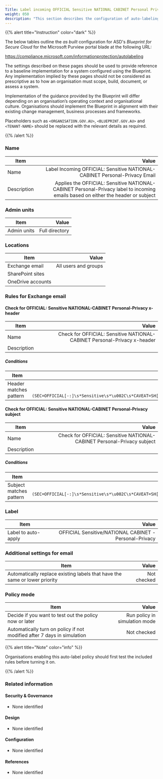 ```yaml
---
Title: Label incoming OFFICIAL Sensitive NATIONAL CABINET Personal Privacy email
weight: 050
description: "This section describes the configuration of auto-labeling within Microsoft Purview associated with systems built according to guidance in ASD's Blueprint for Secure Cloud."
---
```


{{% alert title="Instruction" color="dark" %}}
 
The below tables outline the *as built* configuration for ASD's *Blueprint for Secure Cloud* for the Microsoft Purview portal blade at the following URL: 
 
https://compliance.microsoft.com/informationprotection/autolabeling
 
The settings described on these pages should be used to provide reference to a baseline implementation for a system configured using the Blueprint. Any implementation implied by these pages should not be considered as prescriptive as to how an organisation must scope, build, document, or assess a system.

Implementation of the guidance provided by the Blueprint will differ depending on an organisation’s operating context and organisational culture. Organisations should implement the Blueprint in alignment with their existing change management, business processes and frameworks.

Placeholders such as `<ORGANISATION.GOV.AU>`, `<BLUEPRINT.GOV.AU>` and `<TENANT-NAME>` should be replaced with the relevant details as required.
 
{{% /alert %}}

### Name

| Item        |                                                                                                                            Value |
| ----------- | -------------------------------------------------------------------------------------------------------------------------------: |
| Name        |                                                       Label Incoming OFFICIAL: Sensitive NATIONAL-CABINET Personal-Privacy Email |
| Description | Applies the OFFICIAL: Sensitive NATIONAL-CABINET Personal-Privacy label to incoming emails based on either the header or subject |

### Admin units

| Item        |          Value |
| ----------- | -------------: |
| Admin units | Full directory |

### Locations

| Item              |                Value |
| ----------------- | -------------------: |
| Exchange email    | All users and groups |
| SharePoint sites  |                      |
| OneDrive accounts |                      |

### Rules for Exchange email

#### Check for OFFICIAL: Sensitive NATIONAL-CABINET Personal-Privacy x-header

| Item        |                                                                    Value |
| ----------- | -----------------------------------------------------------------------: |
| Name        | Check for OFFICIAL: Sensitive NATIONAL-CABINET Personal-Privacy x-header |
| Description |                                                                          |

##### Conditions

| Item                   |                                                                                                                                                                                   Value |
| ---------------------- | --------------------------------------------------------------------------------------------------------------------------------------------------------------------------------------: |
| Header matches pattern | Header name: `X-Protective-Marking`<br>Regular expression: `(?im)(SEC=OFFICIAL[-:]\s*Sensitive\s*\u002C\s*CAVEAT=SH[-:]\s*National[\s-]Cabinet\s*\u002C\s*ACCESS=Personal[\s-]Privacy)` |


#### Check for OFFICIAL: Sensitive NATIONAL-CABINET Personal-Privacy subject

| Item        |                                                                   Value |
| ----------- | ----------------------------------------------------------------------: |
| Name        | Check for OFFICIAL: Sensitive NATIONAL-CABINET Personal-Privacy subject |
| Description |                                                                         |

##### Conditions

| Item                    |                                                                                                                                            Value |
| ----------------------- | -----------------------------------------------------------------------------------------------------------------------------------------------: |
| Subject matches pattern | Regular expression: `(?im)(SEC=OFFICIAL[-:]\s*Sensitive\s*\u002C\s*CAVEAT=SH[-:]\s*National[\s-]Cabinet\s*\u002C\s*ACCESS=Personal[\s-]Privacy)` |

### Label

| Item                |                                                  Value |
| ------------------- | -----------------------------------------------------: |
| Label to auto-apply | OFFICIAL Sensitive/NATIONAL CABINET - Personal-Privacy |

### Additional settings for email

| Item                                                                       |       Value |
| -------------------------------------------------------------------------- | ----------: |
| Automatically replace existing labels that have the same or lower priority | Not checked |

### Policy mode

| Item                                                                    |                         Value |
| ----------------------------------------------------------------------- | ----------------------------: |
| Decide if you want to test out the policy now or later                  | Run policy in simulation mode |
| Automatically turn on policy if not modified after 7 days in simulation |                   Not checked |

{{% alert title="Note" color="info" %}}

Organisations enabling this auto-label policy should first test the included rules before turning it on.

{{% /alert %}}

### Related information

#### Security & Governance

* None identified
  
#### Design

* None identified
  
#### Configuration

* None identified

#### References

* None identified